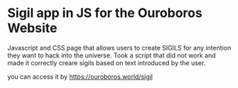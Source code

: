 # Sigil app in JS for the Ouroboros Website

Javascript and CSS page that allows users to create SIGILS for any intention they want to hack into the universe.
Took a script that did not work and made it correctly creare sigils based on text introduced by the user.

you can access it by https://ouroboros.world/sigil
